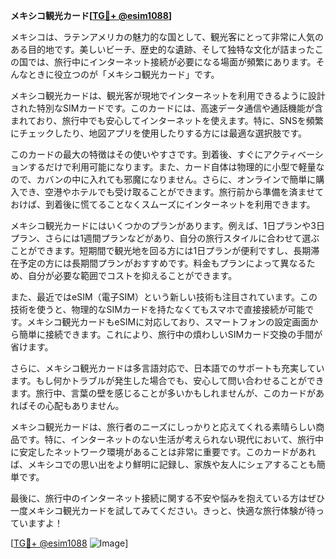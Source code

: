 **メキシコ観光カード[[TG💪+ @esim1088](https://t.me/s/esim1088)]**

メキシコは、ラテンアメリカの魅力的な国として、観光客にとって非常に人気のある目的地です。美しいビーチ、歴史的な遺跡、そして独特な文化が詰まったこの国では、旅行中にインターネット接続が必要になる場面が頻繁にあります。そんなときに役立つのが「メキシコ観光カード」です。

メキシコ観光カードは、観光客が現地でインターネットを利用できるように設計された特別なSIMカードです。このカードには、高速データ通信や通話機能が含まれており、旅行中でも安心してインターネットを使えます。特に、SNSを頻繁にチェックしたり、地図アプリを使用したりする方には最適な選択肢です。

このカードの最大の特徴はその使いやすさです。到着後、すぐにアクティベーションするだけで利用可能になります。また、カード自体は物理的に小型で軽量なので、カバンの中に入れても邪魔になりません。さらに、オンラインで簡単に購入でき、空港やホテルでも受け取ることができます。旅行前から準備を済ませておけば、到着後に慌てることなくスムーズにインターネットを利用できます。

メキシコ観光カードにはいくつかのプランがあります。例えば、1日プランや3日プラン、さらには1週間プランなどがあり、自分の旅行スタイルに合わせて選ぶことができます。短期間で観光地を回る方には1日プランが便利ですし、長期滞在予定の方には長期間プランがおすすめです。料金もプランによって異なるため、自分が必要な範囲でコストを抑えることができます。

また、最近ではeSIM（電子SIM）という新しい技術も注目されています。この技術を使うと、物理的なSIMカードを持たなくてもスマホで直接接続が可能です。メキシコ観光カードもeSIMに対応しており、スマートフォンの設定画面から簡単に接続できます。これにより、旅行中の煩わしいSIMカード交換の手間が省けます。

さらに、メキシコ観光カードは多言語対応で、日本語でのサポートも充実しています。もし何かトラブルが発生した場合でも、安心して問い合わせることができます。旅行中、言葉の壁を感じることが多いかもしれませんが、このカードがあればその心配もありません。

メキシコ観光カードは、旅行者のニーズにしっかりと応えてくれる素晴らしい商品です。特に、インターネットのない生活が考えられない現代において、旅行中に安定したネットワーク環境があることは非常に重要です。このカードがあれば、メキシコでの思い出をより鮮明に記録し、家族や友人にシェアすることも簡単です。

最後に、旅行中のインターネット接続に関する不安や悩みを抱えている方はぜひ一度メキシコ観光カードを試してみてください。きっと、快適な旅行体験が待っていますよ！

[[TG💪+ @esim1088](https://t.me/s/esim1088) ![Image](https://i.postimg.cc/Y0z9fWf4/image.png)]